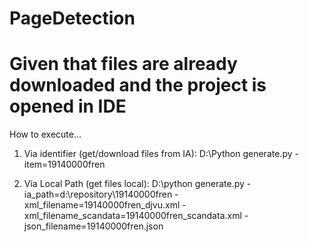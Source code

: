 # PageDetection

# Given that files are already downloaded and the project is opened in IDE

How to execute...
1.	Via identifier (get/download files from IA):
D:\Python generate.py -item=19140000fren

2.	Via Local Path (get files local):
D:\python generate.py -ia_path=d:\repository\19140000fren
-xml_filename=19140000fren_djvu.xml 
-xml_filename_scandata=19140000fren_scandata.xml
-json_filename=19140000fren.json
